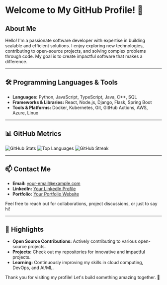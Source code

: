 # Welcome to My GitHub Profile! 👋

## About Me
Hello! I'm a passionate software developer with expertise in building scalable and efficient solutions. I enjoy exploring new technologies, contributing to open-source projects, and solving complex problems through code. My goal is to create impactful software that makes a difference.

---

## 🛠️ Programming Languages & Tools
- **Languages:** Python, JavaScript, TypeScript, Java, C++, SQL
- **Frameworks & Libraries:** React, Node.js, Django, Flask, Spring Boot
- **Tools & Platforms:** Docker, Kubernetes, Git, GitHub Actions, AWS, Azure, Linux

---

## 📊 GitHub Metrics
![GitHub Stats](https://github-readme-stats.vercel.app/api?username=your-username&show_icons=true&theme=radical)
![Top Languages](https://github-readme-stats.vercel.app/api/top-langs/?username=your-username&layout=compact&theme=radical)
![GitHub Streak](https://github-readme-streak-stats.herokuapp.com/?user=your-username&theme=radical)

---

## 📫 Contact Me
- **Email:** your-email@example.com
- **LinkedIn:** [Your LinkedIn Profile](https://linkedin.com/in/your-profile)
- **Portfolio:** [Your Portfolio Website](https://your-portfolio.com)

Feel free to reach out for collaborations, project discussions, or just to say hi!

---

## 🌟 Highlights
- **Open Source Contributions:** Actively contributing to various open-source projects.
- **Projects:** Check out my repositories for innovative and impactful projects.
- **Learning:** Continuously improving my skills in cloud computing, DevOps, and AI/ML.

Thank you for visiting my profile! Let's build something amazing together. 🚀
